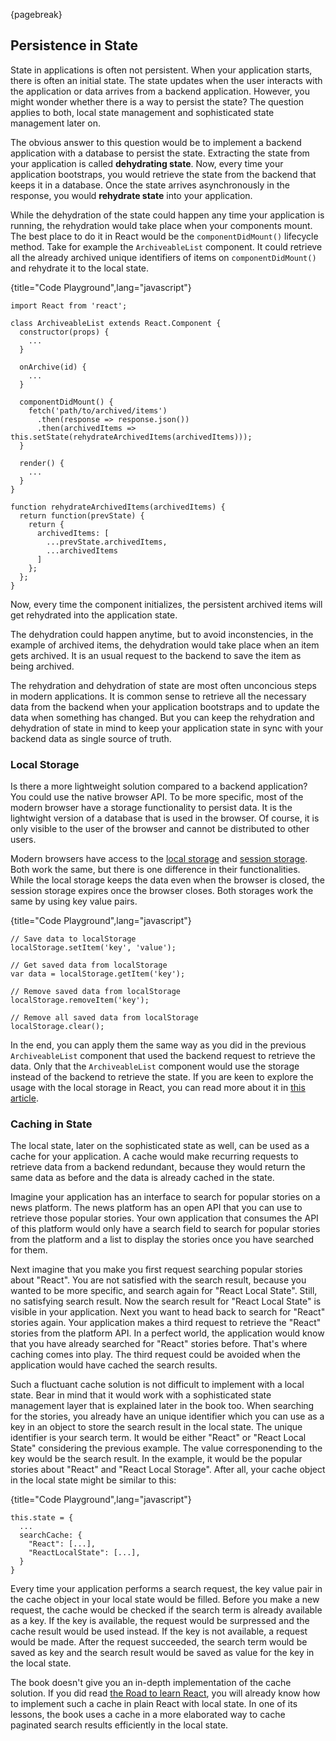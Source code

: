 {pagebreak}

## Persistence in State

State in applications is often not persistent. When your application starts, there is often an initial state. The state updates when the user interacts with the application or data arrives from a backend application. However, you might wonder whether there is a way to persist the state? The question applies to both, local state management and sophisticated state management later on.

The obvious answer to this question would be to implement a backend application with a database to persist the state. Extracting the state from your application is called **dehydrating state**. Now, every time your application bootstraps, you would retrieve the state from the backend that keeps it in a database. Once the state arrives asynchronously in the response, you would **rehydrate state** into your application.

While the dehydration of the state could happen any time your application is running, the rehydration would take place when your components mount. The best place to do it in React would be the `componentDidMount()` lifecycle method. Take for example the `ArchiveableList` component. It could retrieve all the already archived unique identifiers of items on `componentDidMount()` and rehydrate it to the local state.

{title="Code Playground",lang="javascript"}
~~~~~~~~
import React from 'react';

class ArchiveableList extends React.Component {
  constructor(props) {
    ...
  }

  onArchive(id) {
    ...
  }

  componentDidMount() {
    fetch('path/to/archived/items')
      .then(response => response.json())
      .then(archivedItems => this.setState(rehydrateArchivedItems(archivedItems)));
  }

  render() {
    ...
  }
}

function rehydrateArchivedItems(archivedItems) {
  return function(prevState) {
    return {
      archivedItems: [
        ...prevState.archivedItems,
        ...archivedItems
      ]
    };
  };
}
~~~~~~~~

Now, every time the component initializes, the persistent archived items will get rehydrated into the application state.

The dehydration could happen anytime, but to avoid inconstencies, in the example of archived items, the dehydration would take place when an item gets archived. It is an usual request to the backend to save the item as being archived.

The rehydration and dehydration of state are most often unconcious steps in modern applications. It is common sense to retrieve all the necessary data from the backend when your application bootstraps and to update the data when something has changed. But you can keep the rehydration and dehydration of state in mind to keep your application state in sync with your backend data as single source of truth.

### Local Storage

Is there a more lightweight solution compared to a backend application? You could use the native browser API. To be more specific, most of the modern browser have a storage functionality to persist data. It is the lightwight version of a database that is used in the browser. Of course, it is only visible to the user of the browser and cannot be distributed to other users.

Modern browsers have access to the [local storage](https://developer.mozilla.org/en/docs/Web/API/Window/localStorage) and [session storage](https://developer.mozilla.org/en/docs/Web/API/Window/sessionStorage). Both work the same, but there is one difference in their functionalities. While the local storage keeps the data even when the browser is closed, the session storage expires once the browser closes. Both storages work the same by using key value pairs.

{title="Code Playground",lang="javascript"}
~~~~~~~~
// Save data to localStorage
localStorage.setItem('key', 'value');

// Get saved data from localStorage
var data = localStorage.getItem('key');

// Remove saved data from localStorage
localStorage.removeItem('key');

// Remove all saved data from localStorage
localStorage.clear();
~~~~~~~~

In the end, you can apply them the same way as you did in the previous `ArchiveableList` component that used the backend request to retrieve the data. Only that the `ArchiveableList` component would use the storage instead of the backend to retrieve the state. If you are keen to explore the usage with the local storage in React, you can read more about it in [this article](https://www.robinwieruch.de/local-storage-react/).

### Caching in State

The local state, later on the sophisticated state as well, can be used as a cache for your application. A cache would make recurring requests to retrieve data from a backend redundant, because they would return the same data as before and the data is already cached in the state.

Imagine your application has an interface to search for popular stories on a news platform. The news platform has an open API that you can use to retrieve those popular stories. Your own application that consumes the API of this platform would only have a search field to search for popular stories from the platform and a list to display the stories once you have searched for them.

Next imagine that you make you first request searching popular stories about "React". You are not satisfied with the search result, because you wanted to be more specific, and search again for "React Local State". Still, no satisfying search result. Now the search result for "React Local State" is visible in your application. Next you want to head back to search for "React" stories again. Your application makes a third request to retrieve the "React" stories from the platform API. In a perfect world, the application would know that you have already searched for "React" stories before. That's where caching comes into play. The third request could be avoided when the application would have cached the search results.

Such a fluctuant cache solution is not difficult to implement with a local state. Bear in mind that it would work with a sophisticated state management layer that is explained later in the book too. When searching for the stories, you already have an unique identifier which you can use as a key in an object to store the search result in the local state. The unique identifier is your search term. It would be either "React" or "React Local State" considering the previous example. The value corresponending to the key would be the search result. In the example, it would be the popular stories about "React" and "React Local Storage". After all, your cache object in the local state might be similar to this:

{title="Code Playground",lang="javascript"}
~~~~~~~~
this.state = {
  ...
  searchCache: {
    "React": [...],
    "ReactLocalState": [...],
  }
}
~~~~~~~~

Every time your application performs a search request, the key value pair in the cache object in your local state would be filled. Before you make a new request, the cache would be checked if the search term is already available as a key. If the key is available, the request would be surpressed and the cache result would be used instead. If the key is not available, a request would be made. After the request succeeded, the search term would be saved as key and the search result would be saved as value for the key in the local state.

The book doesn't give you an in-depth implementation of the cache solution. If you did read [the Road to learn React](https://www.robinwieruch.de/the-road-to-learn-react/), you will already know how to implement such a cache in plain React with local state. In one of its lessons, the book uses a cache in a more elaborated way to cache paginated search results efficiently in the local state.